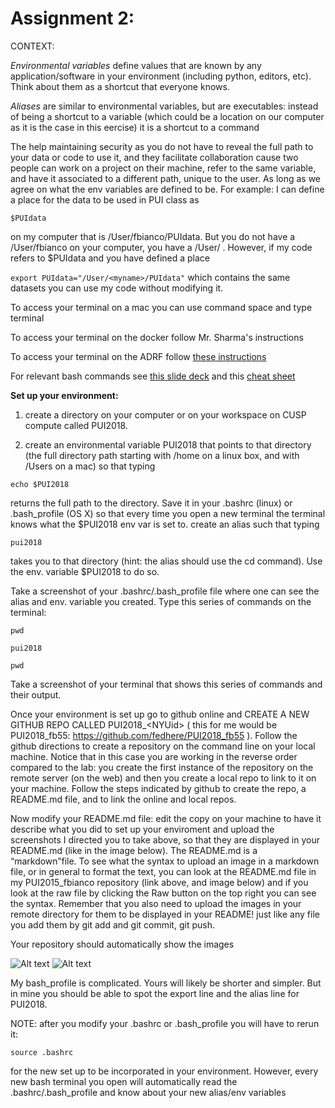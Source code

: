 # Assignment 2: 

CONTEXT:

*Environmental variables* define values that are known by any application/software in your environment (including python, editors, etc). Think about them as a shortcut that everyone knows.

*Aliases* are similar to environmental variables, but are executables: instead of being a shortcut to a variable (which could be a location on our computer as it is the case in this eercise)  it is a shortcut to a command

The help maintaining security as you do not have to reveal the full path to your data or code to use it, and they facilitate collaboration cause two people can work on a project on their machine, refer to the same variable, and have it associated to a different path, unique to the user. As long as we agree on what the env variables are defined to be. For example: I can define a place for the data to be used in PUI class as 

```$PUIdata```

on my computer that is /User/fbianco/PUIdata. But you do not have a /User/fbianco on your computer, you have a /User/<yourname> . However, if my code refers to $PUIdata and you have defined a place
  
```export PUIdata="/User/<myname>/PUIdata"``` which contains the same datasets you can use my code without modifying it.


To access your terminal on a mac you can use command space and type terminal

To access your terminal on the docker follow Mr. Sharma's instructions

To access your terminal on the ADRF follow [these instructions](http://cusp.adrf.cloud/terminal)

For relevant bash commands see [this slide deck](https://speakerdeck.com/62gerente/bash-introduction)
and this [cheat sheet](https://github.com/fedhere/UInotebooks/blob/master/BashCommands.md)

**Set up your environment:**

1. create a directory on your computer or on your workspace on CUSP compute called PUI2018. 

2. create an environmental variable PUI2018 that points to that directory (the full directory path starting with /home on a linux box, and with /Users on a mac) so that typing 

```
echo $PUI2018
```
returns the full path to the directory. Save  it in your .bashrc (linux) or .bash_profile (OS X) so that every time you open a new terminal the terminal knows what the $PUI2018 env var is set to.
create an alias such that typing 

```
pui2018
```
takes you to that directory (hint: the alias should use the cd command). Use the env. variable $PUI2018 to do so. 

Take a screenshot of your .bashrc/.bash_profile file where one can see the alias and env. variable you created. Type this series of commands on the terminal:

``` 
pwd

pui2018

pwd
```
Take a screenshot of your terminal that shows this series of commands and their output. 

Once your environment is set up go to github online and CREATE A NEW GITHUB REPO CALLED PUI2018_\<NYUid\> ( this for me would be PUI2018_fb55: https://github.com/fedhere/PUI2018_fb55 ). Follow the github directions to create a repository on the command line on your local machine.  Notice that in this case you are working in the reverse order compared to the lab: you create the first instance of the repository on the remote server (on the web) and then you create a local repo to link to it on your machine. Follow the steps indicated by github to create the repo, a README.md file, and to link the online and local repos. 

Now modify your README.md file: edit the copy on your machine to have it describe what you did to set up your enviroment and upload the screenshots I directed you to take above, so that they are displayed in your README.md (like in the image below). The README.md is a “markdown”file. To see what the syntax to upload an image in a markdown file, or in general to format the text, you can look at the README.md file in my PUI2015_fbianco repository (link above, and image below) and if you look at the raw file by clicking the Raw button on the top right you can see the syntax. 
Remember that you also need to upload the images in your remote directory for them to be displayed in your README! just like any file you add them by git add and git commit, git push.

Your repository should automatically show the images 

![Alt text](screenShots/setup_env.png)
![Alt text](screenShots/fbianco_bash.png)

My bash_profile is complicated. Yours will likely be shorter and simpler. But in mine you should be able to spot the export line and the alias line for PUI2018.


NOTE: after you modify your .bashrc or .bash_profile you will have to rerun it: 
```
source .bashrc 
```

for the new set up to be incorporated in your environment. However, every new bash terminal you open will automatically read the .bashrc/.bash_profile and know about your new alias/env variables
